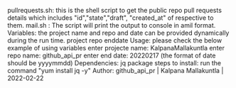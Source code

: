 pullrequests.sh: this is the shell script to get the public repo pull requests details which includes "id","state","draft", "created_at" of respective to them.
mail.sh : The script will print the output to console in amil format.
Variables: the project name and repo and date can be provided dynamically during the run time.
project
repo
enddate
Usage: please check the below example of using variables
enter projecte name: KalpanaMallakuntla
enter repo name: github_api_pr
enter end date: 20220217 (the format of date should be yyyymmdd)
Dependencies: jq package
steps to install: run the command "yum install jq -y"
Author:
github_api_pr | Kalpana Mallakuntla | 2022-02-22
